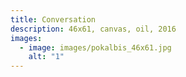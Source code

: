 ```yaml
---
title: Conversation
description: 4﻿6x61, canvas, oil, 2016
images:
  - image: images/pokalbis_46x61.jpg
    alt: "1"
---
```

